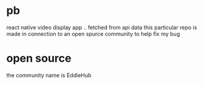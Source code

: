 # pb
react native video display app .. fetched from api data
this particular repo is made in connection to an open spurce community to help fix my bug 
# open source 
the community name is EddieHub

